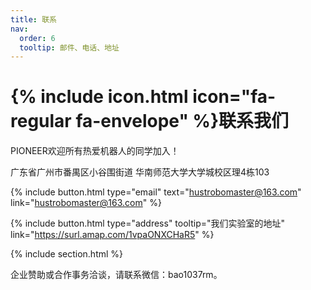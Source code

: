 ```yaml
---
title: 联系
nav:
  order: 6
  tooltip: 邮件、电话、地址
---
```


# {% include icon.html icon="fa-regular fa-envelope" %}联系我们

PIONEER欢迎所有热爱机器人的同学加入！

广东省广州市番禺区小谷围街道
华南师范大学大学城校区理4栋103

{%
  include button.html
  type="email"
  text="hustrobomaster@163.com"
  link="hustrobomaster@163.com"
%}

{%
  include button.html
  type="address"
  tooltip="我们实验室的地址"
  link="https://surl.amap.com/1vpaONXCHaR5"
%}

{% include section.html %}

企业赞助或合作事务洽谈，请联系微信：bao1037rm。
